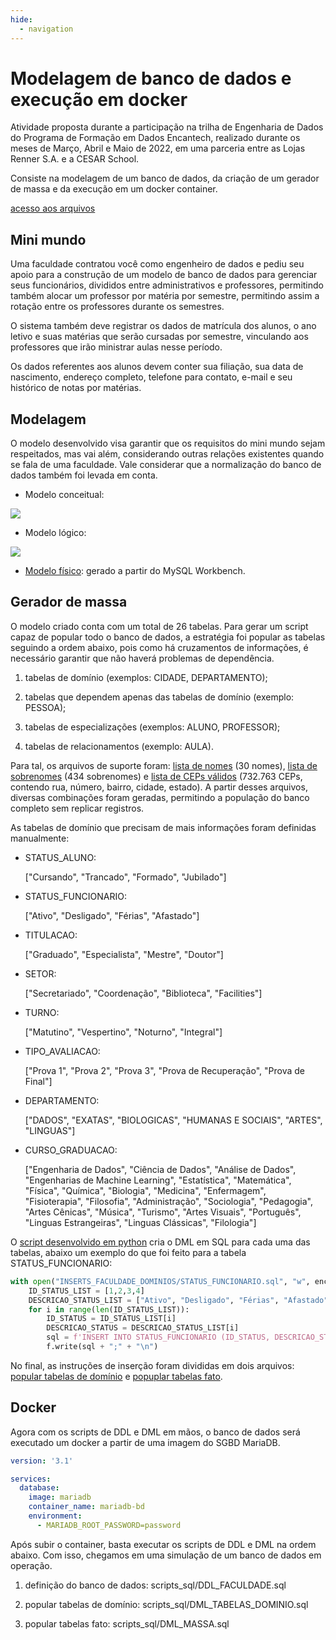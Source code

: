 ```yaml
---
hide:
  - navigation
---
```


# Modelagem de banco de dados e execução em docker

Atividade proposta durante a participação na trilha de Engenharia de Dados do Programa de Formação em Dados Encantech, realizado durante os meses de Março, Abril e Maio de 2022, em uma parceria entre as Lojas Renner S.A. e a CESAR School.

Consiste na modelagem de um banco de dados, da criação de um gerador de massa e da execução em um docker container.

[acesso aos arquivos](https://github.com/peuvitor/modelagem-banco-de-dados-e-docker)

## Mini mundo

Uma faculdade contratou você como engenheiro de dados e pediu seu apoio para a construção de um modelo de banco de dados para gerenciar seus funcionários, divididos entre administrativos e professores, permitindo também alocar um professor por matéria por semestre, permitindo assim a rotação entre os professores durante os semestres.

O sistema também deve registrar os dados de matrícula dos alunos, o ano letivo e suas matérias que serão cursadas por semestre, vinculando aos professores que irão ministrar aulas nesse período.

Os dados referentes aos alunos devem conter sua filiação, sua data de nascimento, endereço completo, telefone para contato, e-mail e seu histórico de notas por matérias.

## Modelagem

O modelo desenvolvido visa garantir que os requisitos do mini mundo sejam respeitados, mas vai além, considerando outras relações existentes quando se fala de uma faculdade. Vale considerar que a normalização do banco de dados também foi levada em conta.

*   Modelo conceitual:
    
![](https://github.com/peuvitor/modelagem-banco-de-dados-e-docker/blob/main/modelagem-banco-de-dados/modelo-relacional.jpg?raw=true)

*   Modelo lógico:
    
![](https://github.com/peuvitor/modelagem-banco-de-dados-e-docker/blob/main/modelagem-banco-de-dados/modelo-logico.png?raw=true)

*   [Modelo físico](https://github.com/peuvitor/modelagem-banco-de-dados-e-docker/blob/main/scripts_sql/DDL_FACULDADE.sql): gerado a partir do MySQL Workbench.
    

## Gerador de massa

O modelo criado conta com um total de 26 tabelas. Para gerar um script capaz de popular todo o banco de dados, a estratégia foi popular as tabelas seguindo a ordem abaixo, pois como há cruzamentos de informações, é necessário garantir que não haverá problemas de dependência.

1.  tabelas de domínio (exemplos: CIDADE, DEPARTAMENTO);
    
2.  tabelas que dependem apenas das tabelas de domínio (exemplo: PESSOA);
    
3.  tabelas de especializações (exemplos: ALUNO, PROFESSOR);
    
4.  tabelas de relacionamentos (exemplo: AULA).

Para tal, os arquivos de suporte foram: [lista de nomes](https://github.com/peuvitor/modelagem-banco-de-dados-e-docker/blob/main/gerador-de-massa/nomes.txt) (30 nomes), [lista de sobrenomes](https://github.com/peuvitor/modelagem-banco-de-dados-e-docker/blob/main/gerador-de-massa/sobrenomes.txt) (434 sobrenomes) e [lista de CEPs válidos](https://github.com/peuvitor/modelagem-banco-de-dados-e-docker/blob/main/gerador-de-massa/ceps.txt) (732.763 CEPs, contendo rua, número, bairro, cidade, estado). A partir desses arquivos, diversas combinações foram geradas, permitindo a população do banco completo sem replicar registros.

As tabelas de domínio que precisam de mais informações foram definidas manualmente:

- STATUS_ALUNO: 

    ["Cursando", "Trancado", "Formado", "Jubilado"]

- STATUS_FUNCIONARIO: 

    ["Ativo", "Desligado", "Férias", "Afastado"]

- TITULACAO: 

    ["Graduado", "Especialista", "Mestre", "Doutor"]

- SETOR: 

    ["Secretariado", "Coordenação", "Biblioteca", "Facilities"]

- TURNO: 

    ["Matutino", "Vespertino", "Noturno", "Integral"]

- TIPO_AVALIACAO: 

    ["Prova 1", "Prova 2", "Prova 3", "Prova de Recuperação", "Prova de Final"]

- DEPARTAMENTO: 

    ["DADOS", "EXATAS", "BIOLOGICAS", "HUMANAS E SOCIAIS", "ARTES", "LINGUAS"]

- CURSO_GRADUACAO: 

    ["Engenharia de Dados", "Ciência de Dados", "Análise de Dados", "Engenharias de Machine Learning", "Estatística", "Matemática", "Física", "Química", "Biologia", "Medicina", "Enfermagem", "Fisioterapia", "Filosofia", "Administração", "Sociologia", "Pedagogia", "Artes Cênicas", "Música", "Turismo", "Artes Visuais", "Português", "Linguas Estrangeiras", "Linguas Clássicas", "Filologia"]

O [script desenvolvido em python](https://github.com/peuvitor/modelagem-banco-de-dados-e-docker/blob/main/gerador-de-massa/GERADOR-MASSA.ipynb) cria o DML em SQL para cada uma das tabelas, abaixo um exemplo do que foi feito para a tabela STATUS_FUNCIONARIO:

```python
with open("INSERTS_FACULDADE_DOMINIOS/STATUS_FUNCIONARIO.sql", "w", encoding="utf-8") as f:
    ID_STATUS_LIST = [1,2,3,4]
    DESCRICAO_STATUS_LIST = ["Ativo", "Desligado", "Férias", "Afastado"]
    for i in range(len(ID_STATUS_LIST)):
        ID_STATUS = ID_STATUS_LIST[i]
        DESCRICAO_STATUS = DESCRICAO_STATUS_LIST[i]
        sql = f'INSERT INTO STATUS_FUNCIONARIO (ID_STATUS, DESCRICAO_STATUS) VALUES ({ID_STATUS}, "{DESCRICAO_STATUS}")'
        f.write(sql + ";" + "\n")
```

No final, as instruções de inserção foram divididas em dois arquivos: [popular tabelas de domínio](https://github.com/peuvitor/modelagem-banco-de-dados-e-docker/blob/main/scripts_sql/DML_TABELAS_DOMINIO.SQL) e [popuplar tabelas fato](https://github.com/peuvitor/modelagem-banco-de-dados-e-docker/blob/main/scripts_sql/DML_MASSA.SQL).

## Docker

Agora com os scripts de DDL e DML em mãos, o banco de dados será executado um docker a partir de uma imagem do SGBD MariaDB.

```yaml
version: '3.1'

services:
  database:
    image: mariadb
    container_name: mariadb-bd
    environment:
      - MARIADB_ROOT_PASSWORD=password
```

Após subir o container, basta executar os scripts de DDL e DML na ordem abaixo. Com isso, chegamos em uma simulação de um banco de dados em operação.

1. definição do banco de dados: scripts_sql/DDL_FACULDADE.sql

2. popular tabelas de domínio: scripts_sql/DML_TABELAS_DOMINIO.sql

3. popular tabelas fato: scripts_sql/DML_MASSA.sql
